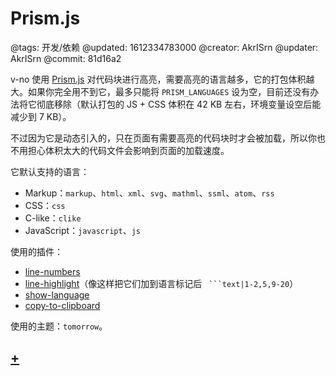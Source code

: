 # Prism.js

@tags: 开发/依赖
@updated: 1612334783000
@creator: AkrISrn
@updater: AkrISrn
@commit: 81d16a2

v-no 使用 [Prism.js](https://github.com/PrismJS/prism) 对代码块进行高亮，需要高亮的语言越多，它的打包体积越大。如果你完全用不到它，最多只能将 `PRISM_LANGUAGES` [](/zh/docs/env-vars.md "#")设为空，目前还没有办法将它彻底移除（默认打包的 JS + CSS 体积在 42 KB 左右，环境变量设空后能减少到 7 KB）。

不过因为它是动态引入的，只在页面有需要高亮的代码块时才会被加载，所以你也不用担心体积太大的代码文件会影响到页面的加载速度。

它默认支持的语言：

- Markup：`markup`、`html`、`xml`、`svg`、`mathml`、`ssml`、`atom`、`rss`
- CSS：`css`
- C-like：`clike`
- JavaScript：`javascript`、`js`

使用的插件：

- [line-numbers](https://prismjs.com/plugins/line-numbers/)
- [line-highlight](https://prismjs.com/plugins/line-highlight/)（像这样把它们加到语言标记后 ` ```text|1-2,5,9-20`）
- [show-language](https://prismjs.com/plugins/show-language/)
- [copy-to-clipboard](https://prismjs.com/plugins/copy-to-clipboard/)

使用的主题：`tomorrow`。

## [+](/zh/docs/compile-prismjs.md "#")
